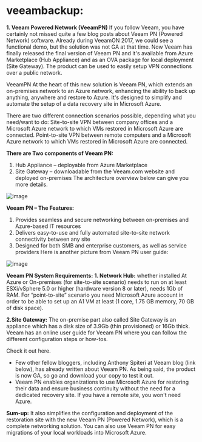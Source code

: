 # veeambackup:

**1. Veeam Powered Network (VeeamPN)**
If you follow Veeam, you have certainly not missed quite a few blog posts about Veeam PN (Powered Network) software. Already during VeeamON 2017, we could see a functional demo, but the solution was not GA at that time. Now Veeam has finally released the final version of Veeam PN and it's available from Azure Marketplace (Hub Appliance) and as an OVA package for local deployment (Site Gateway).
The product can be used to easily setup VPN connections over a public network.

VeeamPN At the heart of this new solution is Veeam PN, which extends an on-premises network to an Azure network, enhancing the ability to back up anything, anywhere and restore to Azure. It's designed to simplify and automate the setup of a data recovery site in Microsoft Azure.

There are two different connection scenarios possible, depending what you need/want to do:
    Site-to-site VPN between company offices and a Microsoft Azure network to which VMs restored in Microsoft Azure are connected.
    Point-to-site VPN between remote computers and a Microsoft Azure network to which VMs restored in Microsoft Azure are connected.

**There are Two components of Veeam PN:**
1. Hub Appliance – deployable from Azure Marketplace
2. Site Gateway –  downloadable from the Veeam.com website and deployed on-premises
The architecture overview below can give you more details.

![image](https://user-images.githubusercontent.com/106635733/207789463-6a9595e3-a225-4f8b-b1cd-9d734d737a5a.png)

**Veeam PN – The Features:**
1. Provides seamless and secure networking between on-premises and Azure-based IT resources
2. Delivers easy-to-use and fully automated site-to-site network connectivity between any site
3. Designed for both SMB and enterprise customers, as well as service providers
Here is another picture from Veeam PN user guide:

![image](https://user-images.githubusercontent.com/106635733/207789750-7feb6230-01e1-43cf-961b-1484ffc4a36e.png)

**Veeam PN System Requirements:**
**1. Network Hub:**
  whether installed At Azure or On-premises (for site-to-site scenario) needs to run on at least ESXi/vSphere 5.0 or higher (hardware version 8 or later), needs 1Gb of RAM. For “point-to-site” scenario you need Microsoft Azure account in order to be able to set up an A1 VM at least (1 core, 1.75 GB memory, 70 GB of disk space).

**2.Site Gateway:**
 The on-premise part also called Site Gateway is an appliance which has a disk size of 3.9Gb (thin provisioned) or 16Gb thick.
Veeam has an online user guide for Veeam PN where you can follow the different configuration steps or how-tos.

Check it out here.
- Few other fellow bloggers, including Anthony Spiteri at Veeam blog (link below), has already written about Veeam PN. As being said, the product is now GA, so go and download your copy to test it out.
- Veeam PN enables organizations to use Microsoft Azure for restoring their data and ensure business continuity without the need for a dedicated recovery site. If you have a remote site, you won't need Azure.

**Sum-up:**
It also simplifies the configuration and deployment of the restoration site with the new Veeam PN (Powered Network), which is a complete networking solution. You can also use Veeam PN for easy migrations of your local workloads into Microsoft Azure.
